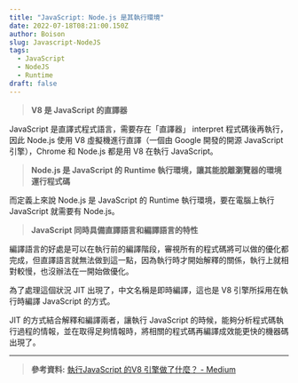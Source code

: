 ```yaml
---
title: "JavaScript: Node.js 是其執行環境"
date: 2022-07-18T08:21:00.150Z
author: Boison
slug: Javascript-NodeJS
tags:
  - JavaScript
  - NodeJS
  - Runtime
draft: false
---
```

> **V8 是 JavaScript 的直譯器**

JavaScript 是直譯式程式語言，需要存在「直譯器」 interpret 程式碼後再執行，因此 Node.js 使用 V8 虛擬機進行直譯（一個由 Google 開發的開源 JavaScript 引擎），Chrome 和 Node.js 都是用 V8 在執行 JavaScript。

> **Node.js 是 JavaScript 的 Runtime 執行環境，讓其能脫離瀏覽器的環境運行程式碼**

而定義上來說 Node.js 是 JavaScript 的 Runtime 執行環境，要在電腦上執行 JavaScript 就需要有 Node.js。

> **JavaScript 同時具備直譯語言和編譯語言的特性**

編譯語言的好處是可以在執行前的編譯階段，審視所有的程式碼將可以做的優化都完成，但直譯語言就無法做到這一點，因為執行時才開始解釋的關係，執行上就相對較慢，也沒辦法在一開始做優化。

為了處理這個狀況 JIT 出現了，中文名稱是即時編譯，這也是 V8 引擎所採用在執行時編譯 JavaScript 的方式。

JIT 的方式結合解釋和編譯兩者，讓執行 JavaScript 的時候，能夠分析程式碼執行過程的情報，並在取得足夠情報時，將相關的程式碼再編譯成效能更快的機器碼出現了。

---

> **參考資料:** [執行JavaScript 的V8 引擎做了什麼？ - Medium](https://medium.com/starbugs/%E5%9F%B7%E8%A1%8C-javascript-%E7%9A%84-v8-%E5%BC%95%E6%93%8E%E5%81%9A%E4%BA%86%E4%BB%80%E9%BA%BC-f97e5b4b3fbe)